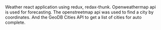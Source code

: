 Weather react application using redux, redax-thunk. Openweathermap api is used for forecasting. The openstreetmap api was used to find a city by coordinates. And the GeoDB Cities API to get a list of cities for auto complete.
